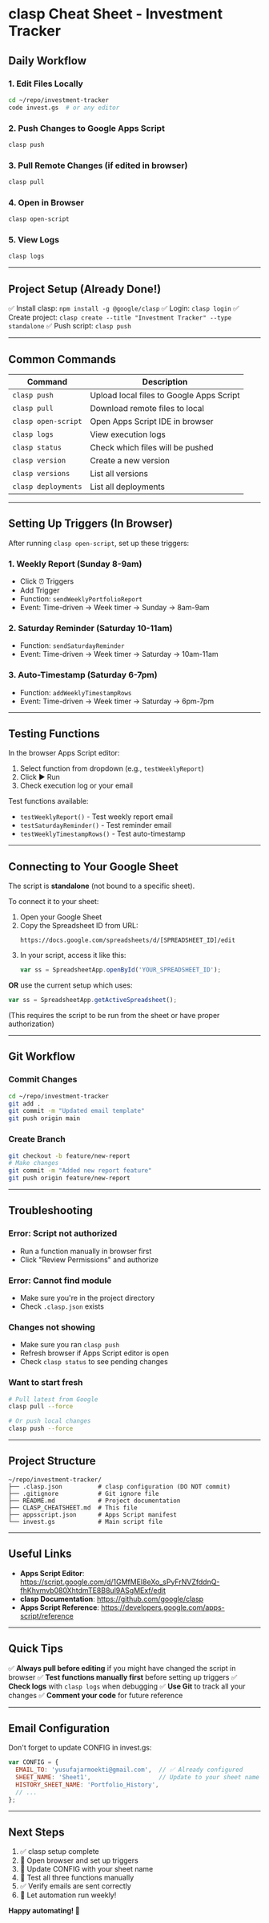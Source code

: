 # clasp Cheat Sheet - Investment Tracker

## Daily Workflow

### 1. Edit Files Locally
```bash
cd ~/repo/investment-tracker
code invest.gs  # or any editor
```

### 2. Push Changes to Google Apps Script
```bash
clasp push
```

### 3. Pull Remote Changes (if edited in browser)
```bash
clasp pull
```

### 4. Open in Browser
```bash
clasp open-script
```

### 5. View Logs
```bash
clasp logs
```

---

## Project Setup (Already Done!)

✅ Install clasp: `npm install -g @google/clasp`
✅ Login: `clasp login`
✅ Create project: `clasp create --title "Investment Tracker" --type standalone`
✅ Push script: `clasp push`

---

## Common Commands

| Command | Description |
|---------|-------------|
| `clasp push` | Upload local files to Google Apps Script |
| `clasp pull` | Download remote files to local |
| `clasp open-script` | Open Apps Script IDE in browser |
| `clasp logs` | View execution logs |
| `clasp status` | Check which files will be pushed |
| `clasp version` | Create a new version |
| `clasp versions` | List all versions |
| `clasp deployments` | List all deployments |

---

## Setting Up Triggers (In Browser)

After running `clasp open-script`, set up these triggers:

### 1. Weekly Report (Sunday 8-9am)
- Click ⏰ Triggers
- Add Trigger
- Function: `sendWeeklyPortfolioReport`
- Event: Time-driven → Week timer → Sunday → 8am-9am

### 2. Saturday Reminder (Saturday 10-11am)
- Function: `sendSaturdayReminder`  
- Event: Time-driven → Week timer → Saturday → 10am-11am

### 3. Auto-Timestamp (Saturday 6-7pm)
- Function: `addWeeklyTimestampRows`
- Event: Time-driven → Week timer → Saturday → 6pm-7pm

---

## Testing Functions

In the browser Apps Script editor:

1. Select function from dropdown (e.g., `testWeeklyReport`)
2. Click ▶ Run
3. Check execution log or your email

Test functions available:
- `testWeeklyReport()` - Test weekly report email
- `testSaturdayReminder()` - Test reminder email  
- `testWeeklyTimestampRows()` - Test auto-timestamp

---

## Connecting to Your Google Sheet

The script is **standalone** (not bound to a specific sheet).

To connect it to your sheet:

1. Open your Google Sheet
2. Copy the Spreadsheet ID from URL:
   ```
   https://docs.google.com/spreadsheets/d/[SPREADSHEET_ID]/edit
   ```
3. In your script, access it like this:
   ```javascript
   var ss = SpreadsheetApp.openById('YOUR_SPREADSHEET_ID');
   ```

**OR** use the current setup which uses:
```javascript
var ss = SpreadsheetApp.getActiveSpreadsheet();
```
(This requires the script to be run from the sheet or have proper authorization)

---

## Git Workflow

### Commit Changes
```bash
cd ~/repo/investment-tracker
git add .
git commit -m "Updated email template"
git push origin main
```

### Create Branch
```bash
git checkout -b feature/new-report
# Make changes
git commit -m "Added new report feature"
git push origin feature/new-report
```

---

## Troubleshooting

### Error: Script not authorized
- Run a function manually in browser first
- Click "Review Permissions" and authorize

### Error: Cannot find module
- Make sure you're in the project directory
- Check `.clasp.json` exists

### Changes not showing
- Make sure you ran `clasp push`
- Refresh browser if Apps Script editor is open
- Check `clasp status` to see pending changes

### Want to start fresh
```bash
# Pull latest from Google
clasp pull --force

# Or push local changes
clasp push --force
```

---

## Project Structure

```
~/repo/investment-tracker/
├── .clasp.json          # clasp configuration (DO NOT commit)
├── .gitignore           # Git ignore file
├── README.md            # Project documentation
├── CLASP_CHEATSHEET.md  # This file
├── appsscript.json      # Apps Script manifest
└── invest.gs            # Main script file
```

---

## Useful Links

- **Apps Script Editor**: https://script.google.com/d/1GMfMEl8eXo_sPyFrNVZfddnQ-fhKhymvb080XhtdmTE8B8ul9ASgMExf/edit
- **clasp Documentation**: https://github.com/google/clasp
- **Apps Script Reference**: https://developers.google.com/apps-script/reference

---

## Quick Tips

✅ **Always pull before editing** if you might have changed the script in browser
✅ **Test functions manually first** before setting up triggers
✅ **Check logs** with `clasp logs` when debugging
✅ **Use Git** to track all your changes
✅ **Comment your code** for future reference

---

## Email Configuration

Don't forget to update CONFIG in invest.gs:

```javascript
var CONFIG = {
  EMAIL_TO: 'yusufajarmoekti@gmail.com',  // ✅ Already configured
  SHEET_NAME: 'Sheet1',                   // Update to your sheet name
  HISTORY_SHEET_NAME: 'Portfolio_History',
  // ...
};
```

---

## Next Steps

1. ✅ clasp setup complete
2. 🔄 Open browser and set up triggers
3. 📧 Update CONFIG with your sheet name
4. 🧪 Test all three functions manually
5. ✅ Verify emails are sent correctly
6. 🎉 Let automation run weekly!

**Happy automating! 🚀**
